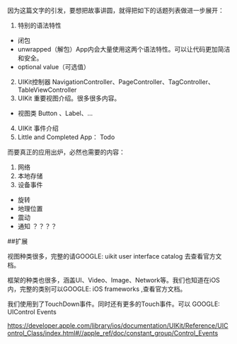 因为这篇文字的引发，要想把故事讲圆，就得把如下的话题列表做进一步展开：

1. 特别的语法特性
- 闭包
- unwrapped（解包）App内会大量使用这两个语法特性。可以让代码更加简洁和安全。
- optional value（可选值）
2. UIKit控制器
   NavigationController、PageController、TagController、TableViewController
3. UIKit 重要视图介绍。很多很多内容。
- 视图类 Button 、Label、...
4. UIKit 事件介绍
5. Little and Completed App： Todo

而要真正的应用出炉，必然也需要的内容：

1. 网络
2. 本地存储
3. 设备事件
- 旋转
- 地理位置
- 震动
- 通知
 ？？？？

 ##扩展

视图种类很多，完整的请GOOGLE: uikit user interface catalog 去查看官方文档。

框架的种类也很多，涵盖UI、Video、Image、Network等。我们也知道在iOS内，完整的类别可以GOOGLE: iOS frameworks ,查看官方文档。

我们使用到了TouchDown事件。同时还有更多的Touch事件。可以 GOOGLE: UIControl  Events

https://developer.apple.com/library/ios/documentation/UIKit/Reference/UIControl_Class/index.html#//apple_ref/doc/constant_group/Control_Events